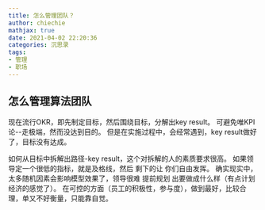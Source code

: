 ```yaml
---
title: 怎么管理团队？
author: chiechie
mathjax: true
date: 2021-04-02 22:20:36
categories: 沉思录
tags:
- 管理
- 职场
---
```


## 怎么管理算法团队

现在流行OKR，即先制定目标，然后围绕目标，分解出key result。
可避免唯KPI论--走极端，然而没达到目的。
但是在实施过程中，会经常遇到，key result做好了，目标没有达成。

如何从目标中拆解出路径-key result，这个对拆解的人的素质要求很高。
如果领导定一个很低的指标，就是及格线，然后 剩下的让 你们自由发挥。
确实现实中，太多随机因素会影响模型效果了，领导很难 提前规划 出要做成什么样（有点计划经济的感觉了）。
在可控的方面（员工的积极性，参与度），做到最好，比较合理，单又不好衡量，只能靠自觉。
